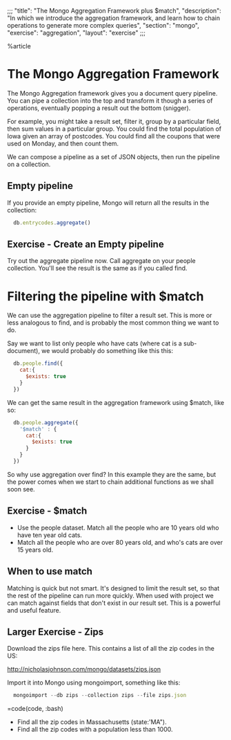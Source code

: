;;;
"title": "The Mongo Aggregation Framework plus $match",
"description": "In which we introduce the aggregation framework, and learn how to chain operations to generate more complex queries",
"section": "mongo",
"exercise": "aggregation",
"layout": "exercise"
;;;

%article



# The Mongo Aggregation Framework

The Mongo Aggregation framework gives you a document query pipeline. You can pipe a collection into the top and transform it though a series of operations, eventually popping a result out the bottom (snigger).

For example, you might take a result set, filter it, group by a particular field, then sum values in a particular group. You could find the total population of Iowa given an array of postcodes. You could find all the coupons that were used on Monday, and then count them.

We can compose a pipeline as a set of JSON objects, then run the pipeline on a collection.


## Empty pipeline

If you provide an empty pipeline, Mongo will return all the results in the collection:

```js
  db.entrycodes.aggregate()
```








## Exercise - Create an Empty pipeline

Try out the aggregate pipeline now. Call aggregate on your people collection. You'll see the result is the same as if you called find.





# Filtering the pipeline with $match

We can use the aggregation pipeline to filter a result set. This is more or less analogous to find, and is probably the most common thing we want to do.

Say we want to list only people who have cats (where cat is a sub-document), we would probably do something like this this:

```js
  db.people.find({
    cat:{
      $exists: true
    }
  })
```





We can get the same result in the aggregation framework using $match, like so:

```js
  db.people.aggregate({
    '$match' : {
      cat:{
        $exists: true
      }
    }
  })
```





So why use aggregation over find? In this example they are the same, but the power comes when we start to chain additional functions as we shall soon see.



## Exercise - $match

* Use the people dataset. Match all the people who are 10 years old who have ten year old cats.
* Match all the people who are over 80 years old, and who's cats are over 15 years old.




## When to use match

Matching is quick but not smart. It's designed to limit the result set, so that the rest of the pipeline can run more quickly. When used with project we can match against fields that don't exist in our result set. This is a powerful and useful feature.




## Larger Exercise - Zips

Download the zips file here. This contains a list of all the zip codes in the US:

<http://nicholasjohnson.com/mongo/datasets/zips.json>

Import it into Mongo using mongoimport, something like this:

```js
  mongoimport --db zips --collection zips --file zips.json
```

=code(code, :bash)


* Find all the zip codes in Massachusetts (state:'MA").
* Find all the zip codes with a population less than 1000.
